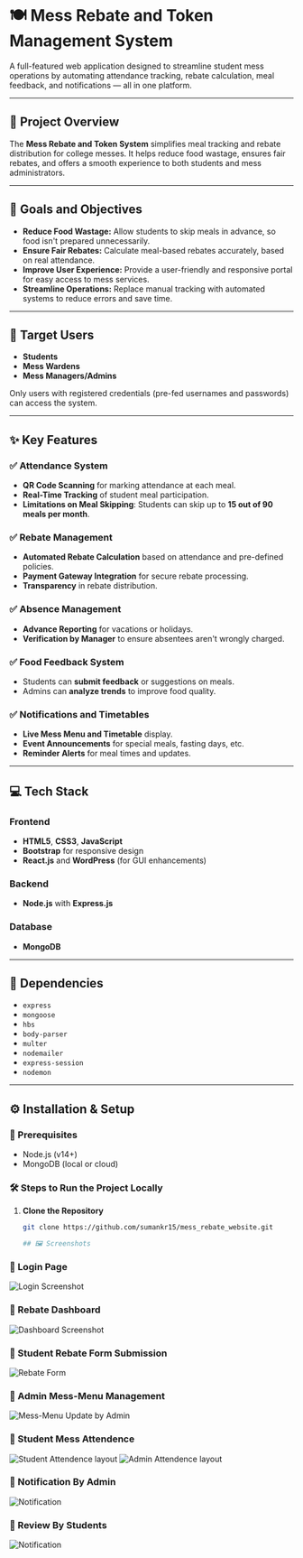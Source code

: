 # 🍽️ Mess Rebate and Token Management System

A full-featured web application designed to streamline student mess operations by automating attendance tracking, rebate calculation, meal feedback, and notifications — all in one platform.

---

## 📌 Project Overview

The **Mess Rebate and Token System** simplifies meal tracking and rebate distribution for college messes. It helps reduce food wastage, ensures fair rebates, and offers a smooth experience to both students and mess administrators.

---

## 🎯 Goals and Objectives

- **Reduce Food Wastage:** Allow students to skip meals in advance, so food isn't prepared unnecessarily.
- **Ensure Fair Rebates:** Calculate meal-based rebates accurately, based on real attendance.
- **Improve User Experience:** Provide a user-friendly and responsive portal for easy access to mess services.
- **Streamline Operations:** Replace manual tracking with automated systems to reduce errors and save time.

---

## 👥 Target Users

- **Students**  
- **Mess Wardens**  
- **Mess Managers/Admins**

Only users with registered credentials (pre-fed usernames and passwords) can access the system.

---

## ✨ Key Features

### ✅ Attendance System
- **QR Code Scanning** for marking attendance at each meal.
- **Real-Time Tracking** of student meal participation.
- **Limitations on Meal Skipping**: Students can skip up to **15 out of 90 meals per month**.

### ✅ Rebate Management
- **Automated Rebate Calculation** based on attendance and pre-defined policies.
- **Payment Gateway Integration** for secure rebate processing.
- **Transparency** in rebate distribution.

### ✅ Absence Management
- **Advance Reporting** for vacations or holidays.
- **Verification by Manager** to ensure absentees aren't wrongly charged.

### ✅ Food Feedback System
- Students can **submit feedback** or suggestions on meals.
- Admins can **analyze trends** to improve food quality.

### ✅ Notifications and Timetables
- **Live Mess Menu and Timetable** display.
- **Event Announcements** for special meals, fasting days, etc.
- **Reminder Alerts** for meal times and updates.

---

## 💻 Tech Stack

### Frontend
- **HTML5**, **CSS3**, **JavaScript**
- **Bootstrap** for responsive design
- **React.js** and **WordPress** (for GUI enhancements)

### Backend
- **Node.js** with **Express.js**

### Database
- **MongoDB**

---

## 🔧 Dependencies

- `express`
- `mongoose`
- `hbs`
- `body-parser`
- `multer`
- `nodemailer`
- `express-session`
- `nodemon`

---

## ⚙️ Installation & Setup

### 🔨 Prerequisites
- Node.js (v14+)
- MongoDB (local or cloud)
  
### 🛠️ Steps to Run the Project Locally

1. **Clone the Repository**
   ```bash
   git clone https://github.com/sumankr15/mess_rebate_website.git

   ## 🖼️ Screenshots

### 🔐 Login Page
![Login Screenshot](screen_shots/3.png)

### 🧾 Rebate Dashboard
![Dashboard Screenshot](screen_shots/2.png)

### 🧾 Student Rebate Form Submission
![Rebate Form](screen_shots/8.png)

### 🧾 Admin Mess-Menu Management
![Mess-Menu Update by Admin](screen_shots/1.png)

### 🧾 Student Mess Attendence
![Student Attendence layout](screen_shots/7.png)
![Admin Attendence layout](screen_shots/5.png)

### 🧾 Notification By Admin
![Notification](screen_shots/4.png)

### 🧾 Review By Students
![Notification](screen_shots/6.png)




